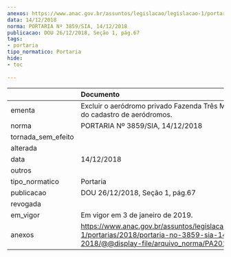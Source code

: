 ```yaml
---
anexos: https://www.anac.gov.br/assuntos/legislacao/legislacao-1/portarias/2018/portaria-no-3859-sia-14-12-2018/@@display-file/arquivo_norma/PA2018-3859.pdf
data: 14/12/2018
norma: PORTARIA Nº 3859/SIA, 14/12/2018
publicacao: DOU 26/12/2018, Seção 1, pág.67
tags:
- portaria
tipo_normatico: Portaria
hide: 
- toc 
 
---
```


|                    | Documento                                                                                                                                            |
|:-------------------|:-----------------------------------------------------------------------------------------------------------------------------------------------------|
| ementa             | Excluir o aeródromo privado Fazenda Três Marias (PR) do cadastro de aeródromos.                                                                      |
| norma              | PORTARIA Nº 3859/SIA, 14/12/2018                                                                                                                     |
| tornada_sem_efeito |                                                                                                                                                      |
| alterada           |                                                                                                                                                      |
| data               | 14/12/2018                                                                                                                                           |
| outros             |                                                                                                                                                      |
| tipo_normatico     | Portaria                                                                                                                                             |
| publicacao         | DOU 26/12/2018, Seção 1, pág.67                                                                                                                      |
| revogada           |                                                                                                                                                      |
| em_vigor           | Em vigor em 3 de janeiro de 2019.                                                                                                                    |
| anexos             | https://www.anac.gov.br/assuntos/legislacao/legislacao-1/portarias/2018/portaria-no-3859-sia-14-12-2018/@@display-file/arquivo_norma/PA2018-3859.pdf |